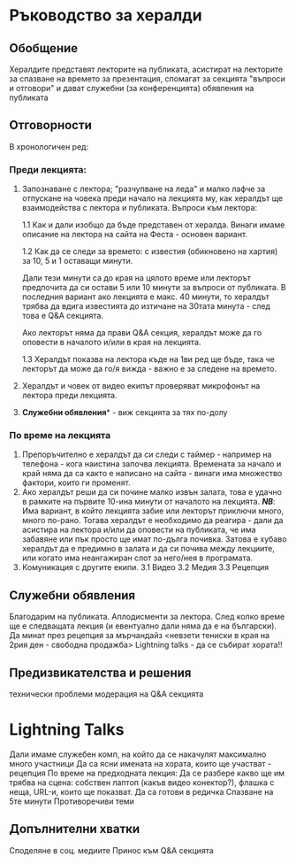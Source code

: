 # Ръководство за хералди

## Обобщение
Хералдите представят лекторите на публиката, асистират на лекторите за спазване на времето за презентация, спомагат за секцията "въпроси и отговори" и дават служебни (за конференцията) обявления на публиката

## Отговорности
В хронологичен ред:
### Преди лекцията:
1. Запознаване с лектора; "разчупване на леда" и малко лафче за отпускане на човека преди начало на лекцията му, как хералдът ще взаимодейства с лектора и публиката. Въпроси към лектора:
	 
	 1.1 Как и дали изобщо да бъде представен от хералда. Винаги имаме описание на лектора на сайта на Феста - основен вариант. 
	 
	 1.2 Как да се следи за времето: с известия (обикновено на хартия) за 10, 5 и 1 оставащи минути. 
	 
	 Дали тези минути са до края на цялото време или лекторът предпочита да си остави 5 или 10 минути за въпроси от публиката. В последния вариант ако лекцията е макс. 40 минути, то хералдът трябва да вдига известията до изтичане на 30тата минута - след това e Q&A секцията.
	 
	 Ако лекторът няма да прави Q&A секция, хералдът може да го оповести в началото и/или в края на лекцията. 
	 
	 1.3 Хералдът показва на лектора къде на 1ви ред ще бъде, така че лекторът да може да го/я вижда - важно е за следене на времето.
	 
2.  Хералдът и човек от видео екипът проверяват микрофонът на лектора преди лекцията.
3. **Служебни обявления*** - виж секцията за тях по-долу
  
### По време на лекцията
1. Препоръчително е хералдът да си следи с таймер - например на телефона - кога наистина започва лекцията. Времената за начало и край няма да са както е написано на сайта - винаги има множество фактори, които ги променят.
2. Ако хералдът реши да си почине малко извън залата, това е удачно в рамките на първите 10-ина минути от началото на лекцията. 
***NB***: Има вариант, в който лекцията забие или лекторът приключи много, много по-рано. 
Тогава хералдът е необходимо да реагира - дали да асистира на лектора и/или да оповести на публиката, че има забавяне или пък просто ще имат по-дълга почивка.
Затова е хубаво хералдът да е предимно в залата и да си почива между лекциите, или когато има неангажиран слот за него/нея в програмата.
3. Комуникация с другите екипи.
	3.1 Видео 
	3.2 Медия
	3.3 Рецепция

## Служебни обявления
Благодарим на публиката. 
Аплодисменти за лектора.
След колко време ще е следващата лекция (и евентуално дали няма да е на български).
Да минат през рецепция за мърчандайз
<невзети тениски в края на 2рия ден - свободна продажба>
Lightning talks - да се събират хората!!

## Предизвикателства и решения
технически проблеми
модерация на Q&A секцията

# Lightning Talks
Дали имаме служебен комп, на който да се накачулят максимално много участници
Да са ясни имената на хората, които ще участват - рецепция
По време на предходната лекция: Да се разбере какво ще им трябва на сцена: собствен лаптоп (какъв видео конектор?), флашка с неща, URL-и, които ще показват.
Да са готови в редичка
Спазване на 5те минути
Противоречиви теми




## Допълнителни хватки
Споделяне в соц. медиите
Принос към Q&A секцията
